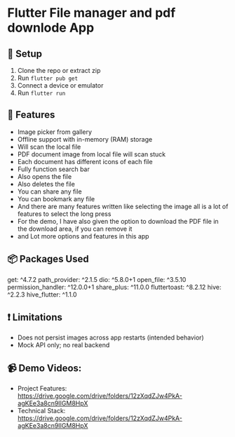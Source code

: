 # Flutter File manager and pdf downlode App

## 🔧 Setup
1. Clone the repo or extract zip
2. Run `flutter pub get`
3. Connect a device or emulator
4. Run `flutter run`

## 🚀 Features
- Image picker from gallery
- Offline support with in-memory (RAM) storage
- Will scan the local file
- PDF document image from local file will scan stuck
- Each document has different icons of each file
- Fully function search bar
- Also opens the file
- Also deletes the file
- You can share any file
- You can bookmark any file
- And there are many features written like selecting the image all is a lot of features to select the long press
- For the demo, I have also given the option to download the PDF file in the download area, if you can remove it
- and Lot more options and features in this app

## 📦 Packages Used
  get: ^4.7.2
  path_provider: ^2.1.5
  dio: ^5.8.0+1
  open_file: ^3.5.10
  permission_handler: ^12.0.0+1
  share_plus: ^11.0.0
  fluttertoast: ^8.2.12
  hive: ^2.2.3
  hive_flutter: ^1.1.0

## ❗ Limitations
- Does not persist images across app restarts (intended behavior)
- Mock API only; no real backend

## 📹 Demo Videos:
- Project Features: https://drive.google.com/drive/folders/12zXqdZJw4PkA-agKEe3a8cn9IIGM8HpX
- Technical Stack: https://drive.google.com/drive/folders/12zXqdZJw4PkA-agKEe3a8cn9IIGM8HpX

